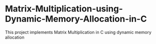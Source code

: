 # Matrix-Multiplication-using-Dynamic-Memory-Allocation-in-C
This project implements Matrix Multiplication in C using dynamic memory allocation
